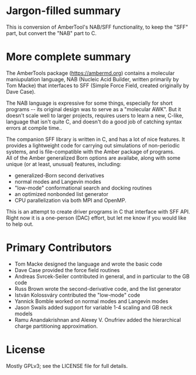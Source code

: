 
# Jargon-filled summary
This is conversion of AmberTool's NAB/SFF functionality, to keep the "SFF" part,
but convert the "NAB" part to C.

# More complete summary
The AmberTools package (https://ambermd.org) contains a molecular
maniupulation language, NAB (Nucleic Acid Builder, written primarily by Tom
Macke) that interfaces to SFF (Simple Force Field, created originally by
Dave Case).

The NAB language is expressive for some things, especially for short
programs -- its original design was to serve as a "molecular AWK".  But it
doesn't scale well to larger projects, requires users to learn a new,
C-like, language that isn't quite C, and doesn't do a good job of catching
syntax errors at compile time..

The companion SFF library is written in C, and has a lot of nice features.
It provides a lightweight code for carrying out simulations of non-periodic
systems, and is file-compatible with the Amber package of programs.  
All of the Amber generalized Born options are availabe, along with
some unique (or at least, unusual) features, including:

* generalized-Born second derivatives
* normal modes and Langevin modes
* "low-mode" conformational search and docking routines
* an optimized nonbonded list generator
* CPU parallelization via both MPI and OpenMP.

This is an attempt to create driver programs in C that interface with SFF
API.  Right now it is a one-person (DAC) effort, but let me know if you
would like to help out.  

# Primary Contributors

*  Tom Macke designed the language and wrote the basic code
*  Dave Case provided the force field routines
*  Andreas Svrcek-Seiler contributed in general, and in particular to the GB code
*  Russ Brown wrote the second-derivative code, and the list generator
*  István Kolossváry contributed the "low-mode" code
*  Yannick Bomble worked on normal modes and Langevin modes
*  Jason Swails added support for variable 1-4 scaling and GB neck models
*  Ramu Anandakrishnan and Alexey V. Onufriev added the hierarchical charge partitioning approximation. 

# License
Mostly GPLv3; see the LICENSE file for full details.
